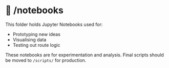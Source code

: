 # 📂 /notebooks

This folder holds Jupyter Notebooks used for:
- Prototyping new ideas
- Visualising data
- Testing out route logic

These notebooks are for experimentation and analysis. Final scripts should be moved to `/scripts/` for production.
